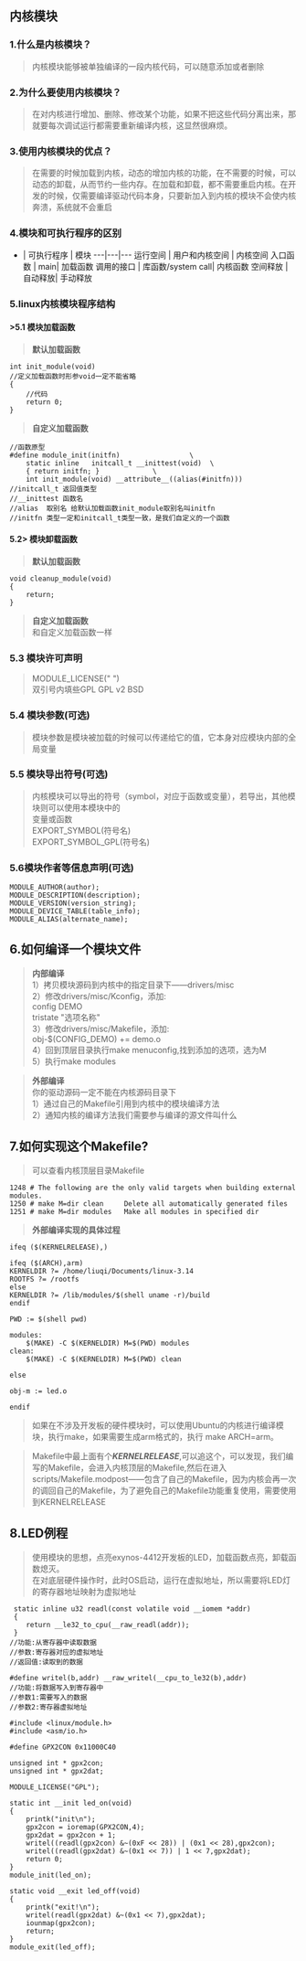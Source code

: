 ## 内核模块
### 1.什么是内核模块？
>内核模块能够被单独编译的一段内核代码，可以随意添加或者删除  
### 2.为什么要使用内核模块？
>在对内核进行增加、删除、修改某个功能，如果不把这些代码分离出来，那就要每次调试运行都需要重新编译内核，这显然很麻烦。
### 3.使用内核模块的优点？
>在需要的时候加载到内核，动态的增加内核的功能，在不需要的时候，可以动态的卸载，从而节约一些内存。在加载和卸载，都不需要重启内核。在开发的时候，仅需要编译驱动代码本身，只要新加入到内核的模块不会使内核奔溃，系统就不会重启
### 4.模块和可执行程序的区别

- | 可执行程序 | 模块
---|---|---
运行空间 | 用户和内核空间 | 内核空间
入口函数 | main| 加载函数
调用的接口 | 库函数/system call| 内核函数
空间释放 | 自动释放| 手动释放

### 5.linux内核模块程序结构
#### >5.1 模块加载函数
>**默认加载函数**
```
int init_module(void)  
//定义加载函数时形参void一定不能省略
{
    //代码
	return 0;
}
```
>**自定义加载函数**
```
//函数原型
#define module_init(initfn)                 \
    static inline   initcall_t __inittest(void)  \       
	{ return initfn; }             \
    int init_module(void) __attribute__((alias(#initfn)))
//initcall_t 返回值类型
//__inittest 函数名
//alias  取别名 给默认加载函数init_module取别名叫initfn
//initfn 类型一定和initcall_t类型一致，是我们自定义的一个函数
```
#### 5.2> 模块卸载函数
>**默认加载函数**
```
void cleanup_module(void)
{
    return;
}
```
>**自定义加载函数**  
>和自定义加载函数一样

### 5.3 模块许可声明
>MODULE_LICENSE(" ")  
>双引号内填些GPL GPL v2 BSD
### 5.4 模块参数(可选)
>模块参数是模块被加载的时候可以传递给它的值，它本身对应模块内部的全局变量
### 5.5 模块导出符号(可选)
>内核模块可以导出的符号（symbol，对应于函数或变量），若导出，其他模块则可以使用本模块中的  
变量或函数  
>EXPORT_SYMBOL(符号名)  
>EXPORT_SYMBOL_GPL(符号名)
### 5.6模块作者等信息声明(可选)
```
MODULE_AUTHOR(author);
MODULE_DESCRIPTION(description);
MODULE_VERSION(version_string);
MODULE_DEVICE_TABLE(table_info);
MODULE_ALIAS(alternate_name);
```

## 6.如何编译一个模块文件
>**内部编译**  
>1）拷贝模块源码到内核中的指定目录下――drivers/misc  
2）修改drivers/misc/Kconfig，添加:  
        config DEMO  
		tristate "选项名称"  
3）修改drivers/misc/Makefile，添加:  
	obj-$(CONFIG_DEMO) += demo.o   
4）回到顶层目录执行make menuconfig,找到添加的选项，选为M  
5）执行make modules  

>**外部编译**  
>你的驱动源码一定不能在内核源码目录下  
1）通过自己的Makefile引用到内核中的模块编译方法   
2）通知内核的编译方法我们需要参与编译的源文件叫什么

## 7.如何实现这个Makefile?
>可以查看内核顶层目录Makefile
```
1248 # The following are the only valid targets when building external modules.
1250 # make M=dir clean     Delete all automatically generated files
1251 # make M=dir modules   Make all modules in specified dir
```
>**外部编译实现的具体过程**
```
ifeq ($(KERNELRELEASE),)

ifeq ($(ARCH),arm)
KERNELDIR ?= /home/liuqi/Documents/linux-3.14
ROOTFS ?= /rootfs
else
KERNELDIR ?= /lib/modules/$(shell uname -r)/build
endif

PWD := $(shell pwd)

modules:
	$(MAKE) -C $(KERNELDIR) M=$(PWD) modules
clean:
	$(MAKE) -C $(KERNELDIR) M=$(PWD) clean

else

obj-m := led.o

endif

```
>如果在不涉及开发板的硬件模块时，可以使用Ubuntu的内核进行编译模块，执行make，如果需要生成arm格式的，执行  make ARCH=arm。

>Makefile中最上面有个***KERNELRELEASE***,可以追这个，可以发现，我们编写的Makefile，会进入内核顶层的Makefile,然后在进入scripts/Makefile.modpost――包含了自己的Makefile，因为内核会再一次的调回自己的Makefile，为了避免自己的Makefile功能重复使用，需要使用到KERNELRELEASE

## 8.LED例程
>使用模块的思想，点亮exynos-4412开发板的LED，加载函数点亮，卸载函数熄灭。  
>在对底层硬件操作时，此时OS启动，运行在虚拟地址，所以需要将LED灯的寄存器地址映射为虚拟地址
```
 static inline u32 readl(const volatile void __iomem *addr) 
 {
    return __le32_to_cpu(__raw_readl(addr));
 }
//功能:从寄存器中读取数据
//参数:寄存器对应的虚拟地址
//返回值:读取到的数据

#define writel(b,addr) __raw_writel(__cpu_to_le32(b),addr)
//功能:将数据写入到寄存器中
//参数1:需要写入的数据
//参数2:寄存器虚拟地址
```
```
#include <linux/module.h>
#include <asm/io.h>

#define GPX2CON 0x11000C40

unsigned int * gpx2con;
unsigned int * gpx2dat; 

MODULE_LICENSE("GPL");

static int __init led_on(void)
{
	printk("init\n");
	gpx2con = ioremap(GPX2CON,4);
	gpx2dat = gpx2con + 1;
	writel((readl(gpx2con) &~(0xF << 28)) | (0x1 << 28),gpx2con);
	writel((readl(gpx2dat) &~(0x1 << 7)) | 1 << 7,gpx2dat);
	return 0;
}
module_init(led_on);

static void __exit led_off(void)
{
	printk("exit!\n");
	writel(readl(gpx2dat) &~(0x1 << 7),gpx2dat);
	iounmap(gpx2con);
	return;
}
module_exit(led_off);

```
